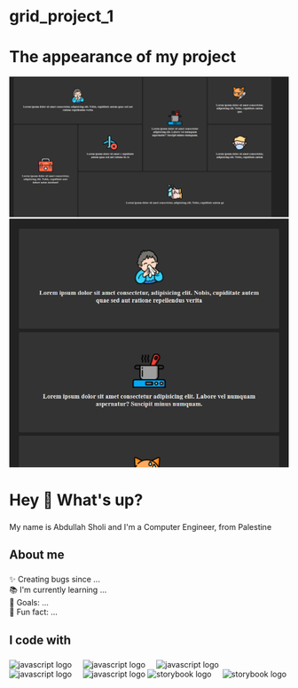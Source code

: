 ﻿# grid_project_1

<h1 align="left">The appearance of my project</h1>
<img src="1.png">
<br>
<img src="2.png">
<h1 align="left">Hey 👋 What's up?</h1>

###

<p align="left">My name is Abdullah Sholi and I'm a Computer Engineer, from Palestine</p>

###

<h2 align="left">About me</h2>

###

<p align="left">✨ Creating bugs since ...<br>📚 I'm currently learning ...<br>🎯 Goals: ...<br>🎲 Fun fact: ...</p>

###

<h2 align="left">I code with</h2>

###

<div align="left">
  <img src="https://cdn.jsdelivr.net/gh/devicons/devicon/icons/html5/html5-original.svg" height="40" alt="javascript logo"  />
  <img width="12" />
  <img src="https://cdn.jsdelivr.net/gh/devicons/devicon/icons/css3/css3-original.svg" height="40" alt="javascript logo"  />
  <img width="12" />
  
  <img src="https://cdn.jsdelivr.net/gh/devicons/devicon/icons/javascript/javascript-original.svg" height="40" alt="javascript logo"  />
  <img width="12" />

<img src="https://cdn.jsdelivr.net/gh/devicons/devicon/icons/tailwindcss/tailwindcss-plain.svg" height="40" alt="javascript logo"  />
  <img width="12" />

  

<img src="https://cdn.jsdelivr.net/gh/devicons/devicon/icons/jquery/jquery-original-wordmark.svg" height="40" alt="javascript logo"  />
  
  
  <img src="https://cdn.jsdelivr.net/gh/devicons/devicon/icons/java/java-original.svg" height="40" alt="storybook logo"  />
  <img width="12" />


  <img src="https://cdn.jsdelivr.net/gh/devicons/devicon/icons/dart/dart-original.svg" height="40" alt="storybook logo"  />
  <img width="12" />
  
  
</div>

###
